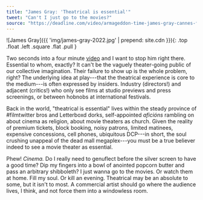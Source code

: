 ```yaml
---
title: "James Gray: 'Theatrical is essential'"
tweet: "Can't I just go to the movies?"
source: "https://deadline.com/video/armageddon-time-james-gray-cannes-film-festival-box-office-streaming/"
---
```


![James Gray]({{ 'img/james-gray-2022.jpg' | prepend: site.cdn }}){: .top .float .left .square .flat .pull }

Two seconds into a four minute [video](https://deadline.com/video/armageddon-time-james-gray-cannes-film-festival-box-office-streaming/) and I want to stop him right there. Essential to whom, exactly? It can't be the vaguely theater-going public of our collective imagination. Their failure to show up is the whole problem, right? The underlying idea at play---that the theatrical experience is core to the medium---is often expressed by insiders. Industry (directors!) and adjacent (critics!) who only see films at studio previews and press screenings, or between hobnobs at international festivals. 

Back in the world, "theatrical is essential" lives within the steady province of #filmtwitter bros and Letterboxd dorks, self-appointed _aficións_ rambling on about cinema as religion, about movie theaters as church. Given the reality of premium tickets, block booking, noisy patrons, limited matinees, expensive concessions, cell phones, ubiquitous DCP---in short, the soul crushing unappeal of the dead mall megaplex---you must be a true believer indeed to see a movie theater as essential.

Phew! _Cinema._ Do I really need to genuflect before the silver screen to have a good time? Dip my fingers into a bowl of anointed popcorn butter and pass an arbitrary shibboleth? I just wanna go to the movies. Or watch them at home. Fill my soul. Or kill an evening. Theatrical may be an absolute to some, but it isn't to most. A commercial artist should go where the audience lives, I think, and not force them into a windowless room.